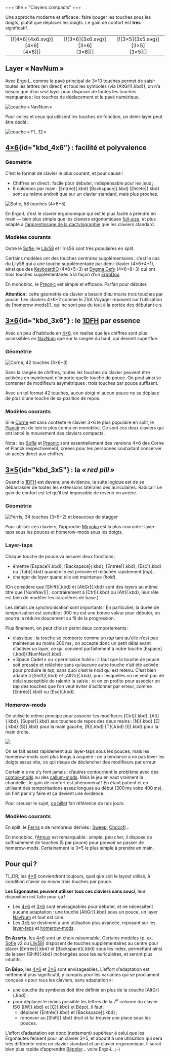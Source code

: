 +++
title = "Claviers compacts"
+++

Une approche moderne et efficace : faire bouger les touches sous les doigts,
plutôt que déplacer les doigts. Le gain de confort est **très** significatif.

<!--more-->

<style> .toc td { text-align: center; padding: 0 1em; } </style>
<table class="highlight toc">
  <tr>
    <td> [![4×6](4x6.svg)][4×6] </td>
    <td> [![3×6](3x6.svg)][3×6] </td>
    <td> [![3×5](3x5.svg)][3×5] </td>
  </tr>
  <tr>
    <td> [4×6][] </td>
    <td> [3×6][] </td>
    <td> [3×5][] </td>
  </tr>
</table>


Layer « NavNum »
-------------------------------------------------------------------------------

Avec Ergo‑L, comme le pavé principal de 3×10 touches permet de saisir toutes les
lettres (en direct) et tous les symboles (via [AltGr]{.kbd}), on n’a besoin que
d’un seul *layer* pour disposer de toutes les touches manquantes : les touches
de déplacement et le pavé numérique.

![couche « NavNum »](navnum.svg)

Pour celles et ceux qui utilisent les touches de fonction, un demi-layer peut
être dédié :

![couche « F1…12 »](func.svg)


[4×6]{id="kbd_4x6"} : facilité et polyvalence
--------------------------------------------------------------------------------

### Géométrie

C’est le format de clavier le plus courant, et pour cause !

- Chiffres en direct : facile pour débuter, indispensable pour les jeux ;
- 6 colonnes par main : [Entrée]{.kbd} [Backspace]{.kbd} [Delete]{.kbd} sont au
  même endroit que sur un clavier standard, mais plus proches.

![[Sofle][], 58 touches (4×6+5)](4x6_ergol.svg)

En Ergo‑L c’est le clavier ergonomique qui est le plus facile à prendre en main
— bien plus simple que les claviers ergonomiques [full-size][], et plus adapté à
[l’apprentissage de la dactylographie][dactylo] que les claviers standard.

### Modèles courants

Outre le [Sofle][], le [Lily58][] et l’Iris56 sont très populaires en split.

Certains modèles ont des touches centrales supplémentaires : c’est le cas du
Lily58 qui a une touche supplémentaire par demi-clavier (4×6+4+1), ainsi que des
[KeyboardIO][Model100] (4×6+5+3) et [Dygma Defy][Defy] (4×6+8+3) qui ont trois
touches supplémentaires à la façon d’un [ErgoDox][].

En monobloc, le [Preonic][] est simple et efficace. Parfait pour débuter.

**Attention** : cette géométrie de clavier a besoin d’*au moins* trois touches
par pouce. Les claviers 4×6+2 comme le ZSA Voyager reposent sur l’utilisation de
[homerow-mods][], qui ne sont pas du tout à la portée des débutant·e·s.


[3×6]{id="kbd_3x6"} : le [1DFH][] par essence
--------------------------------------------------------------------------------

Avec un peu d’habitude en [4×6][], on réalise que les chiffres sont plus
accessibles en [NavNum][] que sur la rangée du haut, qui devient superflue.

### Géométrie
 
![[Corne][], 42 touches (3×6+3)](3x6_ergol.svg)

Sans la rangée de chiffres, toutes les touches du clavier peuvent être activées
en maintenant n’importe quelle touche de pouce. On peut ainsi se contenter de
modifieurs asymétriques : trois touches par pouce suffisent.

Avec un tel format 42 touches, aucun doigt ni aucun pouce ne se déplace de plus
d’une touche de sa position de repos.

### Modèles courants

Si le [Corne][] est sans conteste le clavier 3×6 le plus populaire en split, le
[Planck][] est de loin le plus connu en monobloc. Ce sont ces deux claviers qui
ont lancé le mouvement des claviers compacts.

Nota : les [Sofle][] et [Preonic][] sont essentiellement des versions 4×6 des
Corne et Planck respectivement, créées pour les personnes souhaitant conserver
un accès direct aux chiffres.


[3×5]{id="kbd_3x5"} : la <i lang="en">« red pill »</i>
--------------------------------------------------------------------------------

Quand le [1DFH][] est devenu une évidence, la suite logique est de se
débarrasser de toutes les extensions latérales des auriculaires. Radical ! Le
gain de confort est tel qu’il est impossible de revenir en arrière.

### Géométrie

![[Ferris][], 34 touches (3×5+2) et beaucoup de *stagger*](3x5_ergol.svg)

Pour utiliser ces claviers, l’approche [Miryoku][] est la plus courante :
layer-taps sous les pouces et homerow-mods sous les doigts.

### Layer-taps

Chaque touche de pouce va assurer deux fonctions :

- émettre [Espace]{.kbd}, [Backspace]{.kbd}, [Entrée]{.kbd}, [Esc]{.kbd} ou
  [Tab]{.kbd} quand elle est pressée et relâchée rapidement (*tap*) ;
- changer de *layer* quand elle est maintenue (*hold*).

(On considère que [Shift]{.kbd} et [AltGr]{.kbd} sont des *layers* au même titre
que [NumNav][] : contrairement à [Ctrl]{.kbd} ou [Alt]{.kbd}, leur rôle est bien
de modifier les caractères de base.)

Les détails de synchronisation sont importants ! En particulier, la durée de
temporisation est sensible : 300 ms est une bonne valeur pour débuter, on pourra
la réduire doucement au fil de la progression.

Plus finement, on peut choisir parmi deux comportements :

- classique : la touche se comporte comme un *tap* tant qu’elle n’est pas
  maintenue au moins 300 ms ; on accepte donc un petit délai avant d’activer un
  layer, ce qui convient parfaitement à notre touche
  [Espace]{.kbd}/[NumNav]{.kbd}.
- « Space Cadet » ou « permissive hold » : il faut que la touche de pouce soit
  pressée et relâchée sans qu’aucune autre touche n’ait été activée pour
  produire le *tap*, sans quoi c’est le *hold* qui est retenu. C’est bien adapté
  à [Shift]{.kbd} et [AltGr]{.kbd}, pour lesquelles on ne veut pas de délai
  susceptible de ralentir la saisie ; et on en profite pour associer en *tap*
  des touches que l’on veut éviter d’actionner par erreur, comme [Entrée]{.kbd}
  ou [Esc]{.kbd}.

### Homerow-mods

On utilise le même principe pour associer les modifieurs [Ctrl]{.kbd},
[Alt]{.kbd}, [Super]{.kbd} aux touches de repos des deux mains : [N]{.kbd}
[E]{.kbd} [S]{.kbd} pour la main gauche, [R]{.kbd} [T]{.kbd} [I]{.kbd} pour la
main droite.

![](hrm.svg)

On se fait assez rapidement aux layer-taps sous les pouces, mais les
homerow-mods sont plus longs à acquérir : on a tendance à ne pas lever les
doigts assez vite, ce qui risque de déclencher des modifieurs par erreur.

Certain·e·s ne s’y font jamais ; d’autres contournent le problème avec des
[combo-mods][] ou des [callum-mods][]. Mais le jeu en vaut vraiment la
chandelle : le gain de confort est phénoménal ! En étant patient et en utilisant
des temporisations assez longues au début (300 ms voire 400 ms), on finit par
s’y faire et ça devient une évidence.

Pour creuser le sujet, [ce billet][precondition] fait référence de nos jours.

### Modèles courants

En split, le [Ferris][] a de nombreux dérivés : [Sweep][], [Chocofi][]…

En monobloc, l’[Atreus][] est remarquable : simple, peu cher, il dispose de
suffisamment de touches (5 par pouce) pour pouvoir se passer de homerow-mods.
Certainement le 3×5 le plus simple à prendre en main.


Pour qui ?
--------------------------------------------------------------------------------

TL;DR; les [4×6][] conviendront toujours, quel que soit le layout utilisé, à
condition d’avoir *au moins* trois touches par pouce.

**Les Ergonautes peuvent utiliser tous ces claviers sans souci**, leur
disposition est faite pour ça !

- Les [4×6][] et [3×6][] sont envisageables pour débuter, et ne nécessitent
  aucune adaptation : une touche [AltGr]{.kbd} sous un pouce, un layer
  [NavNum][] et tout est calé.
- Les [3×5][] se destinent à une utilisation plus avancée, reposant sur les
  [layer-taps][lt] et [homerow-mods][hrm].

**En Azerty**, les [4×6][] sont un choix raisonnable. Certains modèles (p. ex.
[Sofle][] v2 ou [Lily58][]) disposent de touches supplémentaires au centre pour
placer [Entrée]{.kbd} et [Backspace]{.kbd} sous les index, permettant ainsi de
laisser [Shift]{.kbd} inchangées sous les auriculaires, et seront plus
intuitifs.

**En Bépo**, les [4×6][] et [3×6][] sont envisageables. L’effort d’adaptation
est nettement plus significatif, y compris pour les variantes qui se proclament
conçues « pour tous les claviers, sans adaptation » :

- une couche de symboles doit être définie en plus de la couche [AltGr]{.kbd} ;
- pour déplacer le moins possible les lettres de la 7<sup>e</sup> colonne du
  clavier ISO ([W]{.kbd} et [Ç]{.kbd} et Bépo), il faut :
  - déplacer [Entrée]{.kbd} et [Backspace]{.kbd} ;
  - renoncer au [Shift]{.kbd} droit et lui trouver une place sous les pouces.

L’effort d’adaptation est donc (nettement) supérieur à celui que les Ergonautes
feraient pour un clavier 3×5, et aboutit à une utilisation qui sera très
différente entre un clavier standard et un clavier ergonomique. Il serait bien
plus rapide d’apprendre [Bépolar][]… voire Ergo‑L. ;-)


[4×6]:       #kbd_4x6
[3×6]:       #kbd_3x6
[3×5]:       #kbd_3x5
[NavNum]:    #layer-navnum
[lt]:        #layer-taps
[hrm]:       #homerow-mods
[full-size]: /claviers/full-size
[ErgoDox]:   /claviers/full-size/#géométrie-ergodox
[dactylo]:   /articles/apprendre_a_taper/
[Bépolar]:   /lafayette#bépolar
[1DFH]:      /presentation/#dfh-1u-distance-from-home

[Sofle]:     https://github.com/josefadamcik/SofleKeyboard
[Lily58]:    https://github.com/kata0510/Lily58
[Preonic]:   https://olkb.com/collections/preonic
[Model100]:  https://shop.keyboard.io/products/model-100
[Defy]:      https://dygma.com/pages/defy
[Corne]:     https://github.com/foostan/crkbd
[Planck]:    https://olkb.com/collections/planck
[Ferris]:    https://github.com/pierrechevalier83/ferris
[Sweep]:     https://github.com/davidphilipbarr/Sweep
[Chocofi]:   https://github.com/pashutk/chocofi
[Atreus]:    https://atreus.technomancy.us/

[Miryoku]:       https://github.com/manna-harbour/miryoku
[precondition]:  https://precondition.github.io/home-row-mods
[combo-mods]:    https://jasoncarloscox.com/writing/combo-mods/
[Callum-mods]:   https://github.com/qmk/qmk_firmware/blob/user-keymaps-still-present/users/callum/readme.md
